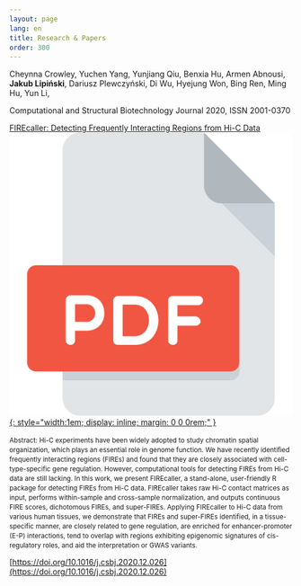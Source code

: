 ```yaml
---
layout: page
lang: en
title: Research & Papers
order: 300
---
```


Cheynna Crowley, Yuchen Yang, Yunjiang Qiu, Benxia Hu, Armen Abnousi, __Jakub Lipiński__, Dariusz Plewczyński, Di Wu, Hyejung Won, Bing Ren, Ming Hu, Yun Li,

Computational and Structural Biotechnology Journal 2020, ISSN 2001-0370

[FIREcaller: Detecting Frequently Interacting Regions from Hi-C Data](http://www.sciencedirect.com/science/article/pii/S2001037020305511)
[![Archived PDF](/assets/images/pdf.svg){: style="width:1em; display: inline; margin: 0 0 0rem;" }](/assets/pdf/1-s2.0-S2001037020305511-main.pdf)

<small>Abstract: Hi-C experiments have been widely adopted to study chromatin spatial organization, which plays an essential role in genome function. We have recently identified frequently interacting regions (FIREs) and found that they are closely associated with cell-type-specific gene regulation. However, computational tools for detecting FIREs from Hi-C data are still lacking. In this work, we present FIREcaller, a stand-alone, user-friendly R package for detecting FIREs from Hi-C data. FIREcaller takes raw Hi-C contact matrices as input, performs within-sample and cross-sample normalization, and outputs continuous FIRE scores, dichotomous FIREs, and super-FIREs. Applying FIREcaller to Hi-C data from various human tissues, we demonstrate that FIREs and super-FIREs identified, in a tissue-specific manner, are closely related to gene regulation, are enriched for enhancer-promoter (E-P) interactions, tend to overlap with regions exhibiting epigenomic signatures of cis-regulatory roles, and aid the interpretation or GWAS variants.</small>

[https://doi.org/10.1016/j.csbj.2020.12.026](https://doi.org/10.1016/j.csbj.2020.12.026)